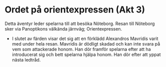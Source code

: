 # Ordet på orientexpressen (Akt 3)

Detta äventyr leder spelarna till att besöka Nöteborg. Resan till Nöteborg sker via Panoptikons välkända järnväg; Orientexpressen.

- I slutet av färden visar det sig att en förklädd Alexandros Mavridis varit med under hela resan. Mavridis är dödligt skadad och kan inte svara på vem som attackerade honom. Han dör framför spelarna efter att ha introducerat sig och bett spelarna hjälpa honom. Han dör efter att yppat nästa ledtråd.
